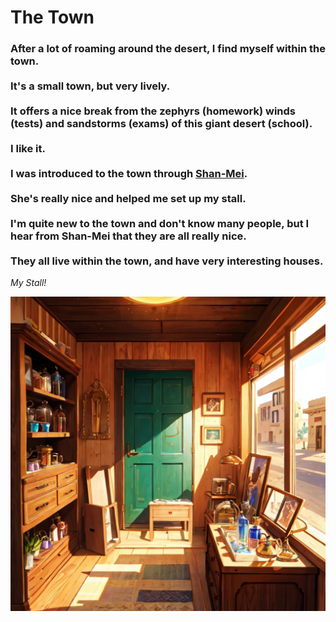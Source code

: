 <head>
  <title>The Town</title>
</head>
<body>
  <h1>The Town</h1>
  <h3>After a lot of roaming around the desert, I find myself within the town. <br><br> It's a small town, but very lively. <br><br> It offers a nice break from the zephyrs (homework) winds (tests) and sandstorms (exams) of this giant desert (school).<br><br> I like it. <br><br> I was introduced to the town through <a href="https://harzavad.github.io/the-merchant/">Shan-Mei</a>. <br><br>She's really nice and helped me set up my stall. <br><br> I'm quite new to the town and don't know many people, but I hear from Shan-Mei that they are all really nice. <br><br> They all live within the town, and have very interesting houses.</h3>
  <p><em>My Stall!</em><p>
  <img src="/assets/images/Screenshot 2023-05-14 163031.png">
</body>
